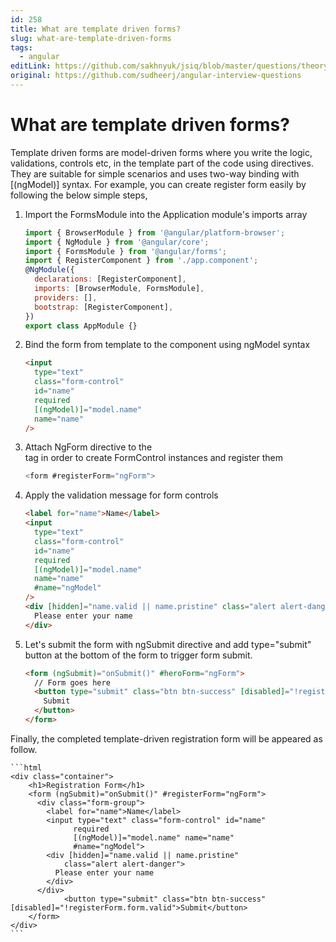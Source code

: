 ```yaml
---
id: 258
title: What are template driven forms?
slug: what-are-template-driven-forms
tags:
  - angular
editLink: https://github.com/sakhnyuk/jsiq/blob/master/questions/theory/angular/258.md
original: https://github.com/sudheerj/angular-interview-questions
---
```


# What are template driven forms?

Template driven forms are model-driven forms where you write the logic, validations, controls etc, in the template part of the code using directives. They are suitable for simple scenarios and uses two-way binding with [(ngModel)] syntax. For example, you can create register form easily by following the below simple steps,

1. Import the FormsModule into the Application module's imports array
   ```js
   import { BrowserModule } from '@angular/platform-browser';
   import { NgModule } from '@angular/core';
   import { FormsModule } from '@angular/forms';
   import { RegisterComponent } from './app.component';
   @NgModule({
     declarations: [RegisterComponent],
     imports: [BrowserModule, FormsModule],
     providers: [],
     bootstrap: [RegisterComponent],
   })
   export class AppModule {}
   ```
2. Bind the form from template to the component using ngModel syntax
   ```html
   <input
     type="text"
     class="form-control"
     id="name"
     required
     [(ngModel)]="model.name"
     name="name"
   />
   ```
3. Attach NgForm directive to the <form> tag in order to create FormControl instances and register them
   ```js
   <form #registerForm="ngForm">
   ```
4. Apply the validation message for form controls
   ```html
   <label for="name">Name</label>
   <input
     type="text"
     class="form-control"
     id="name"
     required
     [(ngModel)]="model.name"
     name="name"
     #name="ngModel"
   />
   <div [hidden]="name.valid || name.pristine" class="alert alert-danger">
     Please enter your name
   </div>
   ```
5. Let's submit the form with ngSubmit directive and add type="submit" button at the bottom of the form to trigger form submit.
   ```html
   <form (ngSubmit)="onSubmit()" #heroForm="ngForm">
     // Form goes here
     <button type="submit" class="btn btn-success" [disabled]="!registerForm.form.valid">
       Submit
     </button>
   </form>
   ```

Finally, the completed template-driven registration form will be appeared as follow.

    ```html
    <div class="container">
        <h1>Registration Form</h1>
        <form (ngSubmit)="onSubmit()" #registerForm="ngForm">
          <div class="form-group">
            <label for="name">Name</label>
            <input type="text" class="form-control" id="name"
                  required
                  [(ngModel)]="model.name" name="name"
                  #name="ngModel">
            <div [hidden]="name.valid || name.pristine"
                class="alert alert-danger">
              Please enter your name
            </div>
          </div>
                <button type="submit" class="btn btn-success" [disabled]="!registerForm.form.valid">Submit</button>
        </form>
    </div>
    ```